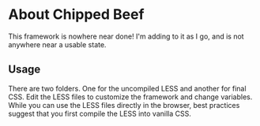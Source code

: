 # About Chipped Beef

This framework is nowhere near done! I'm adding to it as I go, and is not anywhere near a usable state.

## Usage

There are two folders. One for the uncompiled LESS and another for final CSS. Edit the LESS files to customize the framework and change variables. While you can use the LESS files directly in the browser, best practices suggest that you first compile the LESS into vanilla CSS.